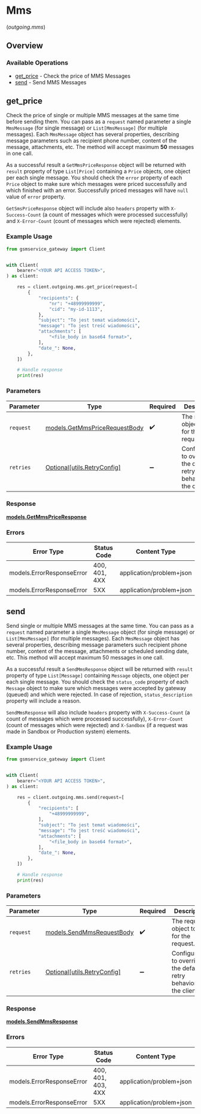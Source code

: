 # Mms
(*outgoing.mms*)

## Overview

### Available Operations

* [get_price](#get_price) - Check the price of MMS Messages
* [send](#send) - Send MMS Messages

## get_price

Check the price of single or multiple MMS messages at the same time before sending them. You can pass as a `request` named parameter a single `MmsMessage` (for single message) or `List[MmsMessage]` (for multiple messages). Each `MmsMessage` object has several properties, describing message parameters such as recipient phone number, content of the message, attachments, etc.
The method will accept maximum **50** messages in one call.

As a successful result a `GetMmsPriceResponse` object will be returned with `result` property of type `List[Price]` containing a `Price` objects, one object per each single message. You should check the `error` property of each `Price` object to make sure which messages were priced successfully and which finished with an error. Successfully priced messages will have `null` value of `error` property.

`GetSmsPriceResponse` object will include also `headers` property with `X-Success-Count` (a count of messages which were processed successfully) and `X-Error-Count` (count of messages which were rejected) elements.

### Example Usage

```python
from gsmservice_gateway import Client


with Client(
    bearer="<YOUR API ACCESS TOKEN>",
) as client:

    res = client.outgoing.mms.get_price(request=[
        {
            "recipients": {
                "nr": "+48999999999",
                "cid": "my-id-1113",
            },
            "subject": "To jest temat wiadomości",
            "message": "To jest treść wiadomości",
            "attachments": [
                "<file_body in base64 format>",
            ],
            "date_": None,
        },
    ])

    # Handle response
    print(res)

```

### Parameters

| Parameter                                                               | Type                                                                    | Required                                                                | Description                                                             |
| ----------------------------------------------------------------------- | ----------------------------------------------------------------------- | ----------------------------------------------------------------------- | ----------------------------------------------------------------------- |
| `request`                                                               | [models.GetMmsPriceRequestBody](../../models/getmmspricerequestbody.md) | :heavy_check_mark:                                                      | The request object to use for the request.                              |
| `retries`                                                               | [Optional[utils.RetryConfig]](../../models/utils/retryconfig.md)        | :heavy_minus_sign:                                                      | Configuration to override the default retry behavior of the client.     |

### Response

**[models.GetMmsPriceResponse](../../models/getmmspriceresponse.md)**

### Errors

| Error Type                | Status Code               | Content Type              |
| ------------------------- | ------------------------- | ------------------------- |
| models.ErrorResponseError | 400, 401, 4XX             | application/problem+json  |
| models.ErrorResponseError | 5XX                       | application/problem+json  |

## send

Send single or multiple MMS messages at the same time. You can pass as a `request` named parameter a single `MmsMessage` object (for single message) or `List[MmsMessage]` (for multiple messages). Each `MmsMessage` object has several properties, describing message parameters such recipient phone number, content of the message, attachments or scheduled sending date, etc. This method will accept maximum 50 messages in one call.

As a successful result a `SendMmsResponse` object will be returned with `result` property of type `List[Message]` containing `Message` objects, one object per each single message. You should check the `status_code` property of each `Message` object to make sure which messages were accepted by gateway (queued) and which were rejected. In case of rejection, `status_description` property will include a reason.

`SendMmsResponse` will also include `headers` property with `X-Success-Count` (a count of messages which were processed successfully), `X-Error-Count` (count of messages which were rejected) and `X-Sandbox` (if a request was made in Sandbox or Production system) elements.

### Example Usage

```python
from gsmservice_gateway import Client


with Client(
    bearer="<YOUR API ACCESS TOKEN>",
) as client:

    res = client.outgoing.mms.send(request=[
        {
            "recipients": [
                "+48999999999",
            ],
            "subject": "To jest temat wiadomości",
            "message": "To jest treść wiadomości",
            "attachments": [
                "<file_body in base64 format>",
            ],
            "date_": None,
        },
    ])

    # Handle response
    print(res)

```

### Parameters

| Parameter                                                           | Type                                                                | Required                                                            | Description                                                         |
| ------------------------------------------------------------------- | ------------------------------------------------------------------- | ------------------------------------------------------------------- | ------------------------------------------------------------------- |
| `request`                                                           | [models.SendMmsRequestBody](../../models/sendmmsrequestbody.md)     | :heavy_check_mark:                                                  | The request object to use for the request.                          |
| `retries`                                                           | [Optional[utils.RetryConfig]](../../models/utils/retryconfig.md)    | :heavy_minus_sign:                                                  | Configuration to override the default retry behavior of the client. |

### Response

**[models.SendMmsResponse](../../models/sendmmsresponse.md)**

### Errors

| Error Type                | Status Code               | Content Type              |
| ------------------------- | ------------------------- | ------------------------- |
| models.ErrorResponseError | 400, 401, 403, 4XX        | application/problem+json  |
| models.ErrorResponseError | 5XX                       | application/problem+json  |